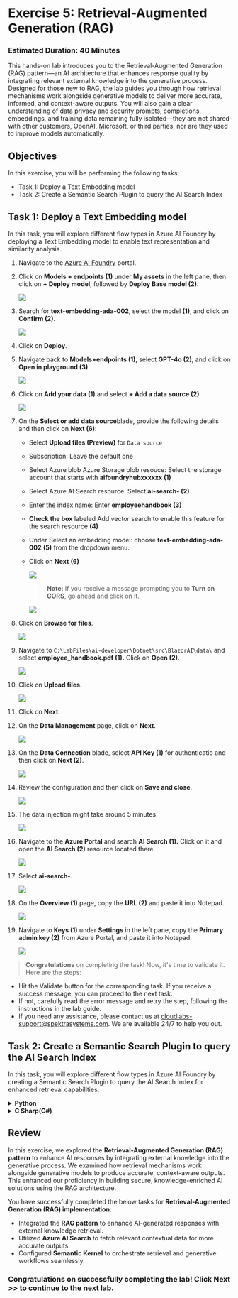 # Exercise 5: Retrieval-Augmented Generation (RAG)

### Estimated Duration: 40 Minutes

This hands-on lab introduces you to the Retrieval-Augmented Generation (RAG) pattern—an AI architecture that enhances response quality by integrating relevant external knowledge into the generative process. Designed for those new to RAG, the lab guides you through how retrieval mechanisms work alongside generative models to deliver more accurate, informed, and context-aware outputs. You will also gain a clear understanding of data privacy and security prompts, completions, embeddings, and training data remaining fully isolated—they are not shared with other customers, OpenAI, Microsoft, or third parties, nor are they used to improve models automatically.

## Objectives
In this exercise, you will be performing the following tasks:
- Task 1: Deploy a Text Embedding model
- Task 2: Create a Semantic Search Plugin to query the AI Search Index

## Task 1: Deploy a Text Embedding model

In this task, you will explore different flow types in Azure AI Foundry by deploying a Text Embedding model to enable text representation and similarity analysis.

1. Navigate to the [Azure AI Foundry](https://ai.azure.com/) portal.
1. Click on **Models + endpoints (1)** under **My assets** in the left pane, then click on **+ Deploy model**, followed by **Deploy Base model (2)**.

    ![](./media/image_007-1.png)
1. Search for **text-embedding-ada-002**, select the model **(1)**, and click on **Confirm (2)**.

    ![](./media/image_084.png)

1. Click on **Deploy**.

1. Navigate back to **Models+endpoints (1)**, select **GPT-4o (2)**, and click on **Open in playground (3)**.

    ![](./media/sk34.png)

1. Click on **Add your data (1)** and select **+ Add a data source (2)**.

    ![](./media/image_085a.png)

1. On the **Select or add data source**blade, provide the following details and then click on **Next (6)**:

    - Select **Upload files (Preview)** for `Data source`
    - Subscription: Leave the default one
    - Select Azure blob Azure Storage blob resouce: Select the storage account that starts with **aifoundryhubxxxxxx (1)**
    - Select Azure AI Search resource: Select **ai-search-<inject key="Deployment ID" enableCopy="false"></inject> (2)** 
    - Enter the index name: Enter **employeehandbook (3)** 
    - **Check the box** labeled Add vector search to enable this feature for the search resource **(4)**
    - Under Select an embedding model: choose **text-embedding-ada-002** **(5)** from the dropdown menu.
    - Click on **Next** **(6)**
 
      ![](./media/add-data-source.png)

      >**Note:** If you receive a message prompting you to **Turn on CORS**, go ahead and click on it.

      ![](./media/sk35a.png)      

1. Click on **Browse for files**.

    ![](./media/sk36.png)
  
1. Navigate to `C:\LabFiles\ai-developer\Dotnet\src\BlazorAI\data\` and select **employee_handbook.pdf (1).** Click on **Open (2)**.

    ![](./media/image_087.png)

1. Click on **Upload files**.

    ![](./media/sk37.png)

1. Click on **Next**.

1. On the **Data Management** page, click on **Next**.

    ![](./media/sk38.png)

1. On the **Data Connection** blade, select **API Key (1)** for authenticatio and then click on **Next (2)**.    

    ![](./media/sk39.png)

1. Review the configuration and then click on **Save and close**.

    ![](./media/sk40.png)

1. The data injection might take around 5 minutes.

    ![](./media/sk41.png)

1. Navigate to the **Azure Portal** and search **AI Search (1).** Click on it and open the **AI Search (2)** resource located there.

    ![](./media/image_089.png)

1. Select **ai-search-<inject key="Deployment ID" enableCopy="false"></inject>**.    
    
    ![](./media/image_090.png)

1. On the **Overview (1)** page, copy the **URL (2)** and paste it into Notepad.

    ![](./media/image_091.png)

1. Navigate to **Keys (1)** under **Settings** in the left pane, copy the **Primary admin key (2)** from Azure Portal, and paste it into Notepad.

    ![](./media/image_092.png)

> **Congratulations** on completing the task! Now, it's time to validate it. Here are the steps:

- Hit the Validate button for the corresponding task. If you receive a success message, you can proceed to the next task. 
- If not, carefully read the error message and retry the step, following the instructions in the lab guide.
- If you need any assistance, please contact us at cloudlabs-support@spektrasystems.com. We are available 24/7 to help you out.

<validation step="aba3f1c2-bf55-4ca3-baf6-fcaa280552fa" />  

## Task 2: Create a Semantic Search Plugin to query the AI Search Index

In this task, you will explore different flow types in Azure AI Foundry by creating a Semantic Search Plugin to query the AI Search Index for enhanced retrieval capabilities.

<details>
<summary><strong>Python</strong></summary>

1. Navigate to `Python>src` directory and open **.env (1)** file.

    ![](./media/image_026.png)

1. Paste the **AI search URL** that you copied earlier in the exercise besides `AI_SEARCH_URL` in **.env** file.

   > **Note:** Ensure that every value in the **.env** file is enclosed in **double quotes (")**.

1. Paste the **Primary admin key** that you copied earlier in the exercise besides `AI_SEARCH_KEY`.

    ![](./media/sk42.png)

1. On the **Overview (1)** page, Go to **Azure AI services (2)** and Copy the **Azure AI services Endpoint (3)** and Copy the Key as well.

    ![](./media/overview-01.png)

1. Paste the **Embed API key** you copied earlier into the .env file, next to the `AZURE_OPENAI_EMBED_API_KEY` entry.

1. Paste the **Embed Endpoint** you copied earlier into the .env file, next to the `AZURE_OPENAI_EMBED_ENDPOINT` entry.

    ![](./media/embed-key.png)

1. Save the file.

1. Navigate to `Python>src>plugins` directory and create a new file named **ContosoSearchPlugin.py (1)**.

    ![](./media/image_094.png)

1. Add the following code to the file:

    ```
    import json
    import os
    from typing import Dict, List, Any, Optional

    import requests
    from azure.core.credentials import AzureKeyCredential
    from azure.search.documents import SearchClient
    from azure.search.documents.models import VectorizedQuery
    from dotenv import load_dotenv

    class ContosoSearchPlugin:
    def __init__(self):
        load_dotenv()

        self.openai_endpoint = os.getenv("AZURE_OPENAI_ENDPOINT")
        self.openai_api_key = os.getenv("AZURE_OPENAI_API_KEY")
        self.embedding_deployment = os.getenv("AZURE_OPENAI_EMBED_DEPLOYMENT_NAME")
        self.embedding_api_version = os.getenv("AZURE_OPENAI_API_VERSION", "2023-05-15")
        # Get embedding endpoint from environment variable
        self.embedding_endpoint = os.getenv("AZURE_OPENAI_EMBED_ENDPOINT", self.openai_endpoint)

        self.search_endpoint = os.getenv("AI_SEARCH_URL")
        self.search_key = os.getenv("AI_SEARCH_KEY")
        self.search_index_name = os.getenv("AZURE_SEARCH_INDEX", "employeehandbook")

        self.search_client = SearchClient(
            endpoint=self.search_endpoint,
            index_name=self.search_index_name,
            credential=AzureKeyCredential(self.search_key)
        )

        
        # Chat completion endpoint for rephrasing
        self.chat_endpoint = self.openai_endpoint
        self.chat_deployment = os.getenv("AZURE_OPENAI_CHAT_DEPLOYMENT_NAME")
        self.chat_api_version = os.getenv("AZURE_OPENAI_API_VERSION", "2023-12-01-preview")

    def generate_embedding(self, text: str) -> List[float]:
        if not text:
            raise ValueError("Input text cannot be empty")
        
        url = f"{self.embedding_endpoint}/openai/deployments/{self.embedding_deployment}/embeddings?api-version={self.embedding_api_version}"
        headers = {
            "Content-Type": "application/json",
            "api-key": self.openai_api_key
        }
        payload = {
            "input": text
            # Remove dimensions parameter as it's not supported by this model
        }

        try:
            response = requests.post(url, headers=headers, json=payload)
            response.raise_for_status()
            embedding_data = response.json()
            return embedding_data["data"][0]["embedding"]
        except Exception as e:
            raise Exception(f"Failed to generate embedding: {str(e)}")

    def rephrase_with_chat_model(self, content: str, query: str) -> str:
        """
        Use the chat model to rephrase and improve the content from search results
        """
        try:
            url = f"{self.chat_endpoint}/openai/deployments/{self.chat_deployment}/chat/completions?api-version={self.chat_api_version}"
            
            headers = {
                "Content-Type": "application/json",
                "api-key": self.openai_api_key
            }
            
            # Create a prompt to rephrase the content
            system_prompt = """You are a helpful assistant that rephrases and improves content from an employee handbook. 
            Your task is to:
            1. Make the content clear and easy to understand
            2. Keep all important information intact
            3. Structure the response in a professional manner
            4. Focus on answering the specific question asked
            5. Remove any redundant or unclear text
            6. Provide a direct, specific answer to the question"""
            
            user_prompt = f"""Please rephrase and improve the following content from Contoso's employee handbook to directly answer this specific question: "{query}"

    Content from handbook:
    {content}

    Please provide a clear, professional, and direct response that specifically answers the question. Do not include generic information that doesn't address the question."""

            payload = {
                "messages": [
                    {"role": "system", "content": system_prompt},
                    {"role": "user", "content": user_prompt}
                ],
                "max_tokens": 1000,
                "temperature": 0.2,  # Lower temperature for more consistent responses
                "top_p": 0.9
            }
            
            response = requests.post(url, headers=headers, json=payload)
            response.raise_for_status()
            
            result = response.json()
            rephrased_content = result["choices"][0]["message"]["content"]
            
            return rephrased_content.strip()
            
        except Exception as e:
            # If rephrasing fails, return the original content
            return content

    def search_documents(self, query: str, top: int = 3) -> List[Dict[str, Any]]:
        try:
            # Generate embedding for the query
            query_embedding = self.generate_embedding(query)
        
            # Create a vectorized query
            vector_query = VectorizedQuery(
                vector=query_embedding,
                k_nearest_neighbors=top,
                fields="contentVector"
            )
        
            # Enhance search with filters for better relevance
            search_filter = None
            query_lower = query.lower()
            
            # Add search filters based on query type for better targeting
            if 'security' in query_lower or 'data' in query_lower:
                search_filter = "search.ismatch('security OR data OR confidential OR privacy', 'content')"
            elif 'vacation' in query_lower or 'pto' in query_lower:
                search_filter = "search.ismatch('vacation OR pto OR leave OR time off', 'content')"
            elif 'policy' in query_lower:
                search_filter = "search.ismatch('policy OR guideline OR procedure', 'content')"
        
            # Execute the search
            results = self.search_client.search(
                search_text=query,  # Also include text search for hybrid retrieval
                vector_queries=[vector_query],
                select="*",  # Select all fields
                filter=search_filter,
                top=top
            )
        
            # Format the results
            search_results = []
            for result in results:
                result_dict = {
                    "score": result["@search.score"]
                }
                
                # Add all other fields that exist
                for field in ["chunk_id", "content", "title", "url", "filepath", "parent_id"]:
                    if field in result:
                        result_dict[field] = result[field]
                
                search_results.append(result_dict)
        
            return search_results
        
        except Exception as e:
            # If filtered search fails, try without filter
            try:
                results = self.search_client.search(
                    search_text=query,
                    vector_queries=[vector_query],
                    select="*",
                    top=top
                )
                
                search_results = []
                for result in results:
                    result_dict = {
                        "score": result["@search.score"]
                    }
                    
                    for field in ["chunk_id", "content", "title", "url", "filepath", "parent_id"]:
                        if field in result:
                            result_dict[field] = result[field]
                    
                    search_results.append(result_dict)
                
                return search_results
            except Exception as e2:
                raise Exception(f"Search failed: {str(e2)}")

    def query_handbook(self, query: str, top: int = 3) -> str:
        try:
            results = self.search_documents(query, top)
        
            # Format the results into a nice response
            if not results:
                return "No relevant information found in the Contoso Handbook."
        
            # Analyze the query to provide more specific responses
            query_lower = query.lower()
            
            # Check if it's a specific policy question
            if any(keyword in query_lower for keyword in ['data security', 'security policy', 'information security']):
                response = f"**Contoso Data Security Policy Information:**\n\n"
            elif any(keyword in query_lower for keyword in ['vacation', 'pto', 'time off', 'leave']):
                response = f"**Contoso Vacation and Time Off Policy:**\n\n"
            elif any(keyword in query_lower for keyword in ['confidential', 'confidentiality']):
                response = f"**Contoso Confidentiality Guidelines:**\n\n"
            elif any(keyword in query_lower for keyword in ['remote work', 'work from home', 'telework']):
                response = f"**Contoso Remote Work Policy:**\n\n"
            elif any(keyword in query_lower for keyword in ['benefits', 'health', 'insurance']):
                response = f"**Contoso Employee Benefits:**\n\n"
            else:
                response = f"**Information from Contoso Employee Handbook regarding '{query}':**\n\n"
            
            # Process each result for more specific information
            all_content = []
            for i, result in enumerate(results, 1):
                content = result.get('content', 'No content available')
                
                # Extract key information based on query type
                if 'data security' in query_lower or 'security policy' in query_lower:
                    # Look for specific security-related information
                    security_keywords = ['password', 'encryption', 'access', 'confidential', 'protect', 'secure', 'data handling', 'classification']
                    relevant_sentences = self.extract_relevant_sentences(content, security_keywords)
                    if relevant_sentences:
                        content = relevant_sentences
                
                elif 'vacation' in query_lower or 'pto' in query_lower:
                    # Look for vacation-specific information
                    vacation_keywords = ['days', 'hours', 'request', 'approval', 'accrual', 'balance', 'holiday']
                    relevant_sentences = self.extract_relevant_sentences(content, vacation_keywords)
                    if relevant_sentences:
                        content = relevant_sentences
                
                all_content.append(content)
            
            # Combine all content and rephrase using chat model
            combined_content = "\n\n".join(all_content)
            rephrased_content = self.rephrase_with_chat_model(combined_content, query)
            
            response += rephrased_content
            
            # Add source information
            response += "\n\n**Sources:**\n"
            for i, result in enumerate(results, 1):
                if result.get('title'):
                    response += f"- {result['title']}\n"
                elif result.get('url'):
                    response += f"- {result['url']}\n"
                else:
                    response += f"- Employee Handbook Section {i}\n"
        
            return response
        
        except Exception as e:
            return f"Error querying the Contoso Handbook: {str(e)}"

    def extract_relevant_sentences(self, content: str, keywords: List[str]) -> str:
        """Extract sentences that contain relevant keywords"""
        sentences = content.split('.')
        relevant_sentences = []
        
        for sentence in sentences:
            sentence = sentence.strip()
            if any(keyword.lower() in sentence.lower() for keyword in keywords):
                relevant_sentences.append(sentence)
        
        if relevant_sentences:
            return '. '.join(relevant_sentences[:3]) + '.'  # Limit to 3 most relevant sentences
        
        return content  # Return original content if no specific matches found
    if __name__ == "__main__":
    search_plugin = ContosoSearchPlugin()
    query = "What is Contoso's vacation policy?"
    result = search_plugin.query_handbook(query)
    print(result)
    ```

1. Save the file.

1. Navigate to `Python>src` directory and open **chat.py (1)** file.

    ![](./media/image_030.png)

1. Add the following code in the `#Import Modules` section of the file.

   ```
    from semantic_kernel.connectors.ai.chat_completion_client_base import ChatCompletionClientBase
    from semantic_kernel.connectors.ai.open_ai import OpenAIChatPromptExecutionSettings
    import os
    from semantic_kernel.connectors.ai.open_ai.prompt_execution_settings.azure_chat_prompt_execution_settings import (
    AzureChatPromptExecutionSettings,
    )
    from plugins.time_plugin import TimePlugin
    from plugins.geo_coding_plugin import GeoPlugin
    from plugins.weather_plugin import WeatherPlugin
    from semantic_kernel.connectors.ai.open_ai import AzureTextEmbedding
    from plugins.ContosoSearchPlugin import ContosoSearchPlugin
   ```

    ![](./media/import-modules-01.png)

1. Add the following code in the `#Challenge 05 - Add Text Embedding service for semantic search` section of the file.

    ```
        text_embedding_service = AzureTextEmbedding(
        deployment_name=os.getenv("AZURE_OPENAI_EMBED_DEPLOYMENT_NAME"),
        api_key=os.getenv("AZURE_OPENAI_API_KEY"),
        endpoint=os.getenv("AZURE_OPENAI_ENDPOINT"),
        service_id="embedding-service"
    )
    kernel.add_service(text_embedding_service)
    logger.info("Text Embedding service added")
    #Challenge 07 - Add DALL-E image generation service
    chat_completion_service = kernel.get_service(type=ChatCompletionClientBase)
    return kernel
    async def process_message(user_input):
    global chat_history

    # Check if the query is related to Contoso to route to the handbook search
    if is_contoso_related(user_input):
        logger.info(f"Contoso-related query detected: {user_input}")
        
        # For Contoso queries, we want fresh responses without previous context
        # So we don't add to existing chat history, just get the fresh response
        result = await search_employee_handbook(user_input)
        
        # Clear existing chat history for Contoso queries to avoid context contamination
        chat_history = ChatHistory()
        
        # Add only the current interaction
        chat_history.add_user_message(user_input)
        chat_history.add_assistant_message(result)
        return result
        
        kernel = initialize_kernel()
    ```

    ![](./media/image_096.png)

    > **Note**: Please refer the screenshots to locate the code in proper position that helps you to avoid indentation error.

1. Add the following code in the `# Challenge 05 - Add Search Plugin` section of the file.

   ```
    kernel.add_plugin(
    ContosoSearchPlugin(),
    plugin_name="ContosoSearch",
    )
    logger.info("Contoso Handbook Search plugin loaded")
   ```

    ![](./media/image_097.png)

    > **Note**: Please refer the screenshots to locate the code in proper position that helps you to avoid indentation error.    

1. Refer to the code provided at the following URL. Please verify that your code matches the one below and correct any indentation errors if present

   - Open the provided link in your browser, press Ctrl + A to select all the content, then copy and paste it into Visual Studio Code

    ```
    https://raw.githubusercontent.com/CloudLabsAI-Azure/ai-developer/refs/heads/prod/CodeBase/python/lab-05.py
    ```

1. Save the file.

1. Right click on `Python>src` **(1)** in the left pane and select **Open in Integrated Terminal (2)**.

    ![](./media/image_035.png)

1. Use the following command to run the app:

    ```
    streamlit run app.py
    ```

1. If the app does not open automatically in the browser, you can access it using the following **URL**:

    ```
    http://localhost:8501
    ```

1. Submit the following prompt and see how the AI responds:

    ```
    What are the steps for the Contoso Performance Reviews?
    ```

    ```
    What is Contoso's policy on Data Security?
    ```

    ```
    Who do I contact at Contoso for questions regarding workplace safety?
    ```

1. You will receive a response similar to the one shown below:

    ![](./media/image_098.png)

    ![](./media/image_099.png)

    ![](./media/image_100.png)

</details>

<details>
<summary><strong>C Sharp(C#)</strong></summary>

1. Navigate to `Dotnet>src>BlazorAI` directory and open **appsettings.json (1)** file.

    ![](./media/image_028.png)

1. Paste the **AI search URL** that you copied earlier in the exercise besides `AI_SEARCH_URL` in **appsettings.json** file.

   > **Note:** Ensure that every value in the **appsettings.json** file is enclosed in **double quotes (")**.

1. Paste the **Primary admin key (1)** that you copied earlier in the exercise besides `AI_SEARCH_KEY` **(2)**.

    ![](./media/image_101.png)

1. Save the file.

1. Navigate to `Dotnet>src>BlazorAI>Plugins` directory and create a new file named **ContosoSearchPlugin.cs (1)**.

    ![](./media/image_102.png)

1. Add the following code to the file:

   ```
    using System.ComponentModel;
    using System.Text.Json.Serialization;
    using Azure;
    using Azure.Search.Documents;
    using Azure.Search.Documents.Indexes;
    using Azure.Search.Documents.Models;
    using Microsoft.SemanticKernel;
    using Microsoft.SemanticKernel.Embeddings;
    using System.Text;

    namespace BlazorAI.Plugins
    {
        public class ContosoSearchPlugin
        {
            private readonly ITextEmbeddingGenerationService _textEmbeddingGenerationService;
            private readonly SearchIndexClient _indexClient;

            public ContosoSearchPlugin(IConfiguration configuration)
            {
                // Create the search index client
                _indexClient = new SearchIndexClient(
                    new Uri(configuration["AI_SEARCH_URL"]),
                    new AzureKeyCredential(configuration["AI_SEARCH_KEY"]));

                // Get the embedding service from the kernel
                var kernelBuilder = Kernel.CreateBuilder();
                kernelBuilder.AddAzureOpenAITextEmbeddingGeneration(
                    configuration["EMBEDDINGS_DEPLOYMODEL"],
                    configuration["AOI_ENDPOINT"],
                    configuration["AOI_API_KEY"]);
                var kernel = kernelBuilder.Build();
                _textEmbeddingGenerationService = kernel.GetRequiredService<ITextEmbeddingGenerationService>();
            }

            [KernelFunction("SearchHandbook")]
            [Description("Searches the Contoso employee handbook for information about company policies, benefits, procedures, or other employee-related questions. Use this when the user asks about company policies, employee benefits, work procedures, or any information that might be in an employee handbook.")]
            public async Task<string> Search(
                [Description("The user's question about company policies, benefits, procedures or other handbook-related information")] string query)
            {
                try
                {
                    // Convert string query to vector embedding
                    ReadOnlyMemory<float> embedding = await _textEmbeddingGenerationService.GenerateEmbeddingAsync(query);

                    // Get client for search operations
                    SearchClient searchClient = _indexClient.GetSearchClient("employeehandbook");

                    // Configure request parameters
                    VectorizedQuery vectorQuery = new(embedding);
                    vectorQuery.Fields.Add("contentVector");  // The vector field in your index
                    vectorQuery.KNearestNeighborsCount = 3;   // Get top 3 matches

                    SearchOptions searchOptions = new()
                    {
                        VectorSearch = new() { Queries = { vectorQuery } },
                        Size = 3  // Return top 3 results
                    };

                    // Perform search request
                    Response<SearchResults<IndexSchema>> response = await searchClient.SearchAsync<IndexSchema>(searchOptions);

                    // Collect search results
                    StringBuilder results = new StringBuilder();
                    await foreach (SearchResult<IndexSchema> result in response.Value.GetResultsAsync())
                    {
                        if (!string.IsNullOrEmpty(result.Document.Content))
                        {
                            results.AppendLine($"Title: {result.Document.Title}");
                            results.AppendLine($"Content: {result.Document.Content}");
                            results.AppendLine();
                        }
                    }

                    return results.Length > 0 
                        ? results.ToString()
                        : "No relevant information found in the employee handbook.";
                }
                catch (Exception ex)
                {
                    return $"Search error: {ex.Message}";
                }
            }

            private sealed class IndexSchema
            {
                [JsonPropertyName("content")]
                public string Content { get; set; }

                [JsonPropertyName("title")]
                public string Title { get; set; }

                [JsonPropertyName("url")]
                public string Url { get; set; }
            }
        }
    }
   ```

1. Save the file.

1. Navigate to `Dotnet>src>BlazorAI>Components>Pages` directory and open **Chat.razor.cs (1)** file.

    ![](./media/image_038.png)

1. Add the following code in the `// Import Models` section of the file.

    ```
    using Microsoft.SemanticKernel.Connectors.AzureAISearch;
    using Azure;
    using Azure.Search.Documents.Indexes;
    using Microsoft.Extensions.DependencyInjection;
    ```

    ![](./media/image_103.png)

1. Add the following code in the `// Challenge 05 - Register Azure AI Foundry Text Embeddings Generation` section of the file.

    ```
    kernelBuilder.AddAzureOpenAITextEmbeddingGeneration(
        Configuration["EMBEDDINGS_DEPLOYMODEL"]!,
        Configuration["AOI_ENDPOINT"]!,
        Configuration["AOI_API_KEY"]!);
    ```

    ![](./media/image_104.png)

    > **Note**: Please refer the screenshots to locate the code in proper position that helps you to avoid indentation error.

1. Add the following code in the `// Challenge 05 - Register Search Index` section of the file.

    ```
    kernelBuilder.Services.AddSingleton<SearchIndexClient>(sp => 
        new SearchIndexClient(
            new Uri(Configuration["AI_SEARCH_URL"]!), 
            new AzureKeyCredential(Configuration["AI_SEARCH_KEY"]!)
        )
    );
    
    kernelBuilder.Services.AddSingleton<AzureAISearchVectorStoreRecordCollection<Dictionary<string, object>>>(sp =>
    {
        var searchIndexClient = sp.GetRequiredService<SearchIndexClient>();
        return new AzureAISearchVectorStoreRecordCollection<Dictionary<string, object>>(
            searchIndexClient,
            "employeehandbook"
        );
    });
    
    kernelBuilder.AddAzureAISearchVectorStore();
    ```

    ![](./media/image_105.png)

    > **Note**: Please refer the screenshots to locate the code in proper position that helps you to avoid indentation error.

1. Add the following code in the `// Challenge 05 - Add Search Plugin` section of the file.

    ```
    var searchPlugin = new ContosoSearchPlugin(Configuration);
    kernel.ImportPluginFromObject(searchPlugin, "HandbookPlugin");
    ```

     ![](./media/image_106.png)

1. Refer to the code provided at the following URL. Please verify that your code matches the one below and correct any indentation errors if present

    - Open the provided link in your browser, press Ctrl + A to select all the content, then copy and paste it into Visual Studio Code

        ```
        https://raw.githubusercontent.com/CloudLabsAI-Azure/ai-developer/refs/heads/prod/CodeBase/c%23/lab-05.cs
        ```
1. Save the file.

1. Right-click on `Dotnet>src>Aspire>Aspire.AppHost` **(1)** in the left pane and select **Open in Integrated Terminal (2)**.

    ![](./media/image_040.png)

1. Use the following command to run the app:

    ```
    dotnet run
    ```

1. Open a new tab in the browser and navigate to the link for **blazor-aichat**, i.e. **https://localhost:7118/**.

1. Submit the following prompt and see how the AI responds:

    ```
    What are the steps for the Contoso Performance Reviews?
    ```
    ```
    What is Contoso's policy on Data Security?
    ```
    ```
    Who do I contact at Contoso for questions regarding workplace safety?
    ```

1. You will receive a response similar to the one shown below:

    ![](./media/image_107.png)

    ![](./media/image_108.png)

    ![](./media/image_109.png)

1. Once you receive the response, navigate back to the Visual studio code terminal and then press **Ctrl+C** to stop the build process.

</details>

## Review

In this exercise, we explored the **Retrieval-Augmented Generation (RAG) pattern** to enhance AI responses by integrating external knowledge into the generative process. We examined how retrieval mechanisms work alongside generative models to produce accurate, context-aware outputs. This enhanced our proficiency in building secure, knowledge-enriched AI solutions using the RAG architecture.

You have successfully completed the below tasks for **Retrieval-Augmented Generation (RAG) implementation**:  

- Integrated the **RAG pattern** to enhance AI-generated responses with external knowledge retrieval.  
- Utilized **Azure AI Search** to fetch relevant contextual data for more accurate outputs.  
- Configured **Semantic Kernel** to orchestrate retrieval and generative workflows seamlessly.  

### Congratulations on successfully completing the lab! Click Next >> to continue to the next lab.
